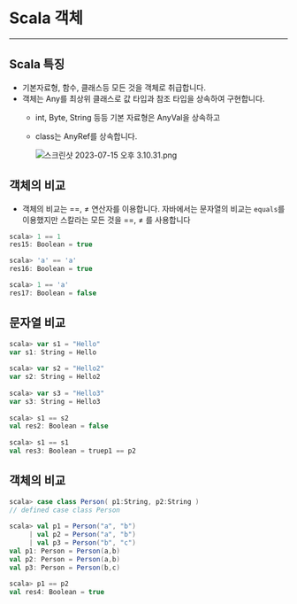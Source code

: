 # Scala 객체

---

## Scala 특징

- 기본자료형, 함수, 클래스등 모든 것을 객체로 취급합니다.
- 객체는 Any를 최상위 클래스로 값 타입과 참조 타입을 상속하여 구현합니다.
    - int, Byte, String 등등 기본 자료형은 AnyVal을 상속하고
    - class는 AnyRef를 상속합니다.
        
        ![스크린샷 2023-07-15 오후 3.10.31.png](Scala%20%E1%84%80%E1%85%A2%E1%86%A8%E1%84%8E%E1%85%A6%205de6dccbcc0f48e0845f1e67398992d0/%25E1%2584%2589%25E1%2585%25B3%25E1%2584%258F%25E1%2585%25B3%25E1%2584%2585%25E1%2585%25B5%25E1%2586%25AB%25E1%2584%2589%25E1%2585%25A3%25E1%2586%25BA_2023-07-15_%25E1%2584%258B%25E1%2585%25A9%25E1%2584%2592%25E1%2585%25AE_3.10.31.png)
        

## 객체의 비교

- 객체의 비교는 ==, ≠ 연산자를 이용합니다. 자바에서는 문자열의 비교는 `equals`를 이용했지만 스칼라는 모든 것을 ==, ≠ 를 사용합니다

```scala
scala> 1 == 1
res15: Boolean = true

scala> 'a' == 'a'
res16: Boolean = true

scala> 1 == 'a'
res17: Boolean = false
```

## 문자열 비교

```scala
scala> var s1 = "Hello"
var s1: String = Hello
                                                                                
scala> var s2 = "Hello2"
var s2: String = Hello2
                                                                                
scala> var s3 = "Hello3"
var s3: String = Hello3
                                                                                
scala> s1 == s2
val res2: Boolean = false
                                                                                
scala> s1 == s1
val res3: Boolean = truep1 == p2
```

## 객체의 비교

```scala
scala> case class Person( p1:String, p2:String )
// defined case class Person
                                                                                
scala> val p1 = Person("a", "b")
     | val p2 = Person("a", "b")
     | val p3 = Person("b", "c")
val p1: Person = Person(a,b)
val p2: Person = Person(a,b)
val p3: Person = Person(b,c)
                                                                                
scala> p1 == p2
val res4: Boolean = true
```